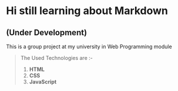 # Hi still learning about Markdown

## (Under Development)

This is a group project at my university in Web Programming module 

> The Used Technologies are :-
>
> 1. **HTML**
> 2. **CSS**
> 3. **JavaScript**
